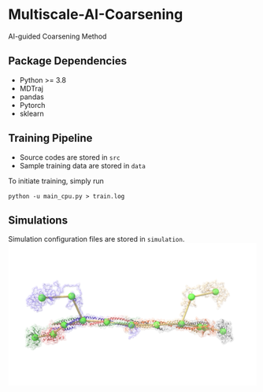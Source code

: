 # Multiscale-AI-Coarsening
AI-guided Coarsening Method

## Package Dependencies
- Python >= 3.8
- MDTraj
- pandas
- Pytorch
- sklearn

## Training Pipeline
- Source codes are stored in `src`
- Sample training data are stored in `data`

To initiate training, simply run
```
python -u main_cpu.py > train.log
```

## Simulations
Simulation configuration files are stored in `simulation`.
![](./simulation/cg_fibri.png)